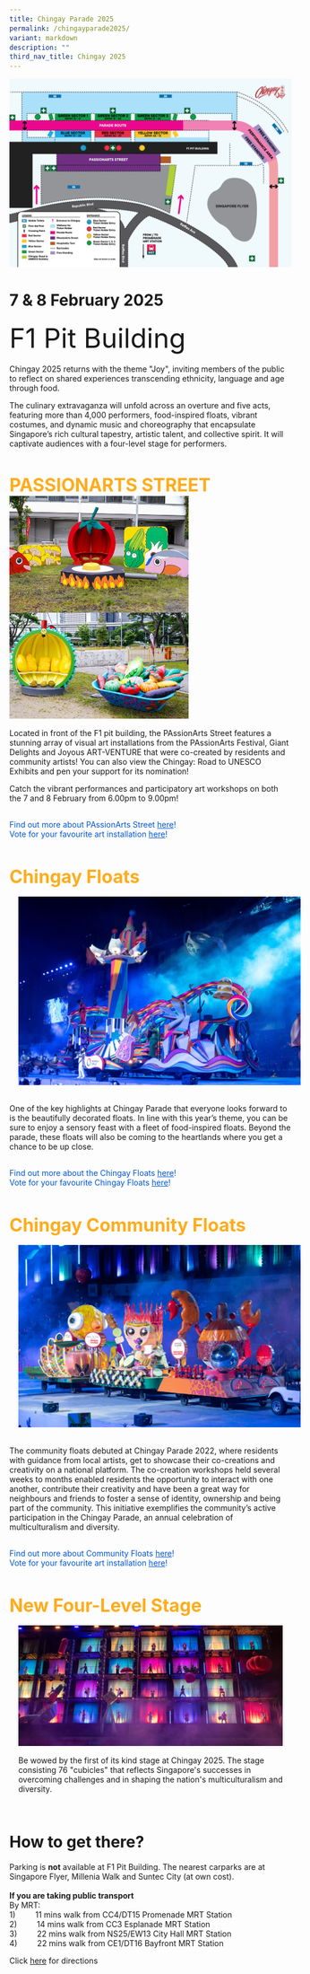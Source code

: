 ```yaml
---
title: Chingay Parade 2025
permalink: /chingayparade2025/
variant: markdown
description: ""
third_nav_title: Chingay 2025
---
```

<div> <img src="/images/Onsite_Map.png"></div>

# 7 &amp; 8 February 2025
<div style="line-height:4rem;font-size:3rem; font-color: #b242a2">F1 Pit Building<br></div>
 

Chingay 2025 returns with the theme "Joy", inviting members of the public to reflect on shared experiences transcending ethnicity, language and age through food. <br>

The culinary extravaganza will unfold across an overture and five acts, featuring more than 4,000 performers, food-inspired floats, vibrant costumes, and dynamic music and choreography that encapsulate Singapore’s rich cultural tapestry, artistic talent, and collective spirit. It will captivate audiences with a four-level stage for performers. 


<div style="padding-top:2rem">
<span style="color: #FFAC1C; font-weight: bold;; font-size:2rem">PASSIONARTS STREET </span>



	
<div style="display: block; overflow:hidden; text-decoration: none;  max-width: 20rem;">
<div style="font-size: 1rem"></div><div style="min-height:12rem; max-height:13rem; overflow:hidden;"><img style="min-height:16rem; object-fit: cover; position:relative; top:rem;" src="/images/JOL00203.jpg"></div>
<div style="font-size: 1rem"></div><div style="min-height:12rem; max-height:13rem; overflow:hidden;"><img style="min-height:rem; object-fit: cover; position:relative; top:rem;" src="/images/JOL00249_2.jpg"></div></div>
</div>

<div><p>Located in front of the F1 pit building, the PAssionArts Street features a stunning array of visual art installations from the PAssionArts Festival, Giant Delights and Joyous ART-VENTURE that were co-created by residents and community artists! You can also view the Chingay: Road to UNESCO Exhibits and pen your support for its nomination!
	
Catch the vibrant performances and participatory art workshops on both the 7 and 8 February from 6.00pm to 9.00pm! 
</p></div>

<div style="padding-top: 1rem; padding-bottom: 1rem;">
<span style="color: #0056d0">Find out more about PAssionArts Street  <a style="color: #0056d0;" target="_blank" href="/pastreet2025/">here</a>!</span>
<br>
<span style="color: #0056d0">Vote for your favourite art installation  <a style="color: #0056d0;" target="_blank" href="/vote-pastreet25/">here</a>!</span>
</div>
	
	
<div style="padding-top:2rem">
<span style="color: #FFAC1C; font-weight: bold;; font-size:2rem">Chingay Floats </span>

 <div><img src="/images/Chingay2025/BigFloats/chingay2025harmonycircle.jpg" style="padding: 1rem;"></div>


<p>One of the key highlights at Chingay Parade that everyone looks forward to is the beautifully decorated floats. In line with this year’s theme, you can be sure to enjoy a sensory feast with a fleet of food-inspired floats.  Beyond the parade, these floats will also be coming to  the heartlands where you get a chance to be up close.
</p></div>


<div style="padding-top: 1rem; padding-bottom: 1rem;">
<span style="color: #0056d0">Find out more about the Chingay Floats  <a style="color: #0056d0;" target="_blank" href="/chingay-floats/">here</a>!</span>
<br>
<span style="color: #0056d0">Vote for your favourite Chingay Floats  <a style="color: #0056d0;" target="_blank" href="/vote-cgfloat25/">here</a>!</span>
</div>
	
	
<div style="padding-top:2rem">
<span style="color: #FFAC1C; font-weight: bold;; font-size:2rem">Chingay Community Floats</span>

 <div><img src="/images/Chingay2025/ComFloat.jpg" style="padding: 1rem;"></div>

<p>The community floats debuted at Chingay Parade 2022, where residents with guidance from local artists, get to showcase their co-creations and creativity on a national platform.  The co-creation workshops held several weeks to months enabled residents the opportunity to interact with one another, contribute their creativity and have been a great way for neighbours and friends to foster a sense of identity, ownership and being part of the community.  This initiative exemplifies the community’s active participation in the Chingay Parade, an annual celebration of multiculturalism and diversity.</p></div>

<div style="padding-top: 1rem; padding-bottom: 1rem;">
<span style="color: #0056d0">Find out more about Community Floats  <a style="color: #0056d0;" target="_blank" href="/community-floats/">here</a>!</span>
<br>
<span style="color: #0056d0">Vote for your favourite art installation  <a style="color: #0056d0;" target="_blank" href="/vote-commfloat25/">here</a>!</span>
</div>
	
<div style="padding-top:2rem">
<span style="color: #FFAC1C; font-weight: bold;; font-size:2rem">New Four-Level Stage</span>

<div style="overflow:hidden; padding:1rem;">

<div> <img src="/images/Stage_Photo.png"></div>
	
<p> Be wowed by the first of its kind stage at Chingay 2025. The stage consisting 76 "cubicles" that reflects Singapore's successes in overcoming challenges and in shaping the nation's multiculturalism and diversity. <br></p></div></div>
	
# **How to get there?**
	
<div> <p>Parking is <b>not</b> available at F1 Pit Building. The nearest carparks are at Singapore Flyer, Millenia Walk and Suntec City (at own cost).<br><br>
<b>If you are taking public transport</b><br>
By MRT:<br>
1)&nbsp; &nbsp; &nbsp; &nbsp; &nbsp;11 mins walk from CC4/DT15 Promenade MRT Station<br>
2)&nbsp; &nbsp; &nbsp; &nbsp; &nbsp;14 mins walk from CC3 Esplanade MRT Station<br>
3)&nbsp; &nbsp; &nbsp; &nbsp; &nbsp;22 mins walk from NS25/EW13 City Hall MRT Station<br>
4)&nbsp; &nbsp; &nbsp; &nbsp; &nbsp;22 mins walk from CE1/DT16 Bayfront MRT Station <br>

Click <a target="Click here to find out more" href="/advisory-2025/">here</a> for directions
	<br><br></p></div>